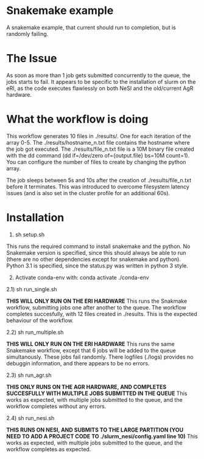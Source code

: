 # Snakemake example

A snakemake example, that current should run to completion, but is randomly failing.

# The Issue

As soon as more than 1 job gets submitted concurrently to the queue, the jobs starts to fail. It appears to be specific to the installation of slurm on the eRI, as the code executes flawlessly on both NeSI and the old/current AgR hardware.


# What the workflow is doing 

This workflow generates 10 files in ./results/. One for each iteration of the array 0-5. The ./results/hostname_n.txt file contains the hostname where the job got executed. The ./results/file_n.txt file is a 10M binary file created with the dd command (dd if=/dev/zero of={output.file} bs=10M count=1). You can configure the number of files to create by changing the python array.

The job sleeps between 5s and 10s after the creation of ./results/file_n.txt before it terminates. This was introduced to overcome filesystem latency issues (and is also set in the cluster profile for an additional 60s).


# Installation

1) sh  setup.sh

This runs the required command to install snakemake and the python. No Snakemake version is specified, since this should always be able to run (there are no other dependencies except for snakemake and python). Python 3.1 is specified, since the status.py was written in python 3 style.


2) Activate conda-env with: conda activate ./conda-env 


2.1) sh run_single.sh

**THIS WILL ONLY RUN ON THE ERI HARDWARE**
This runs the Snakmake workflow, submitting jobs one after another to the queue. The workflow completes succesfully, with 12 files created in ./results. This is the expected behaviour of the workflow.

2.2) sh run_multiple.sh

**THIS WILL ONLY RUN ON THE ERI HARDWARE**
This runs the same Snakemake workflow, except that 6 jobs will be added to the queue simultanously. These jobs fail randomly. There logfiles (./logs) provides no debuggin information, and there appears to be no errors.


2.3) sh run_agr.sh

**THIS ONLY RUNS ON THE AGR HARDWARE, AND COMPLETES SUCCESFULLY WITH MULTIPLE JOBS SUBMITTED IN THE QUEUE**
This works as expected, with multiple jobs submitted to the queue, and the workflow completes without any errors.

2.4) sh run_nesi.sh

**THIS RUNS ON NESI, AND SUBMITS TO THE LARGE PARTITION (YOU NEED TO ADD A PROJECT CODE TO ./slurm_nesi/config.yaml line 10)**
This works as expected, with multiple jobs submitted to the queue, and the workflow completes as expected.




